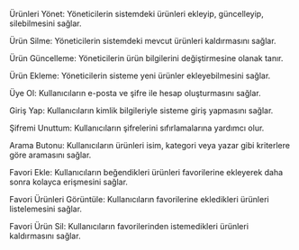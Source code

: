 Ürünleri Yönet: Yöneticilerin sistemdeki ürünleri ekleyip, güncelleyip, silebilmesini sağlar.

Ürün Silme: Yöneticilerin sistemdeki mevcut ürünleri kaldırmasını sağlar.

Ürün Güncelleme: Yöneticilerin ürün bilgilerini değiştirmesine olanak tanır.

Ürün Ekleme: Yöneticilerin sisteme yeni ürünler ekleyebilmesini sağlar.

Üye Ol: Kullanıcıların e-posta ve şifre ile hesap oluşturmasını sağlar.

Giriş Yap: Kullanıcıların kimlik bilgileriyle sisteme giriş yapmasını sağlar.

Şifremi Unuttum: Kullanıcıların şifrelerini sıfırlamalarına yardımcı olur.

Arama Butonu: Kullanıcıların ürünleri isim, kategori veya yazar gibi kriterlere göre aramasını sağlar.

Favori Ekle: Kullanıcıların beğendikleri ürünleri favorilerine ekleyerek daha sonra kolayca erişmesini sağlar.

Favori Ürünleri Görüntüle: Kullanıcıların favorilerine ekledikleri ürünleri listelemesini sağlar.

Favori Ürün Sil: Kullanıcıların favorilerinden istemedikleri ürünleri kaldırmasını sağlar. 
